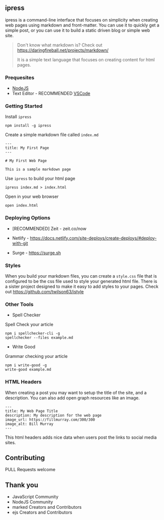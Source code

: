 ## ipress

ipress is a command-line interface that focuses on simplicity when creating web pages using markdown and front-matter. You can use it to quickly get a simple post, or you can use it to build a static driven blog or simple web site. 

> Don't know what markdown is? Check out https://daringfireball.net/projects/markdown/
>
> It is a simple text language that focuses on creating content for html pages.

### Prequesites

* [NodeJS](https://nodejs.org)
* Text Editor - RECOMMENDED [VSCode](https://code.visualstudio.com[)

### Getting Started

Install `ipress`

```
npm install -g ipress
```

Create a simple markdown file called `index.md`

```
---
title: My First Page
---

# My First Web Page

This is a sample markdown page
```

Use `ipress` to build your html page

```
ipress index.md > index.html
```

Open in your web browser

```
open index.html
```

### Deploying Options

* [RECOMMENDED] Zeit - zeit.co/now

* Netlify - https://docs.netlify.com/site-deploys/create-deploys/#deploy-with-git

* Surge - https://surge.sh

### Styles

When you build your markdown files, you can create a `style.css` file that is configured to be the css file used to style your generated html file. There is a sister project designed to make it easy to add styles to your pages. Check out https://github.com/twilson63/istyle


### Other Tools

- Spell Checker

Spell Check your article

```
npm i spellchecker-cli -g
spellchecker --files example.md
```

- Write Good

Grammar checking your article

```
npm i write-good -g
write-good example.md
```

### HTML Headers

When creating a post you may want to setup the title of the site, and a description. You can also add open graph resources like an image.

```
---
title: My Web Page Title
description: My description for the web page
image_url: https://fillmurray.com/300/300
image_alt: Bill Murray
---
```

This html headers adds nice data when users post the links to social media sites.

## Contributing

PULL Requests welcome

## Thank you

- JavaScript Community
- NodeJS Community
- marked Creators and Contributors
- ejs Creators and Contributors
